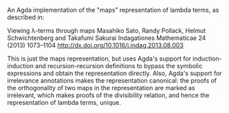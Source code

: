 An Agda implementation of the "maps" representation of lambda terms, as
described in:

  Viewing λ-terms through maps
  Masahiko Sato, Randy Pollack, Helmut Schwichtenberg and Takafumi Sakurai
  Indagationes Mathematicae 24 (2013) 1073–1104
  <http://dx.doi.org/10.1016/j.indag.2013.08.003>

This is just the maps representation, but uses Agda's support for
induction-induction and recursion-recursion definitions to bypass the symbolic
expressions and obtain the representation directly.  Also, Agda's support for
irrelevance annotations makes the representation canonical: the proofs of the
orthogonality of two maps in the representation are marked as irrelevant,
which makes proofs of the divisibility relation, and hence the representation
of lambda terms, unique.
